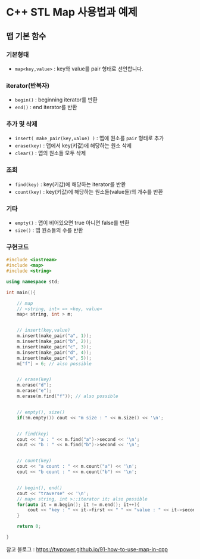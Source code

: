 # C++ STL Map 사용법과 예제

## 맵 기본 함수

### 기본형태
<ul>
    <li><code class="language-plaintext highlighter-rouge">map&lt;key,value&gt;</code> : key와 value를 pair 형태로 선언합니다.</li>
</ul>

### iterator(반복자)
<ul>
  <li><code class="language-plaintext highlighter-rouge">begin()</code> : beginning iterator를 반환</li>
  <li><code class="language-plaintext highlighter-rouge">end()</code> : end iterator를 반환</li>
</ul>

### 추가 및 삭제
<ul>
  <li><code class="language-plaintext highlighter-rouge">insert( make_pair(key,value) )</code> : 맵에 원소를 <code class="language-plaintext highlighter-rouge">pair</code> 형태로 추가</li>
  <li><code class="language-plaintext highlighter-rouge">erase(key)</code> : 맵에서 key(키값)에 해당하는 원소 삭제</li>
  <li><code class="language-plaintext highlighter-rouge">clear()</code> : 맵의 원소들 모두 삭제</li>
</ul>

### 조회
<ul>
  <li><code class="language-plaintext highlighter-rouge">find(key)</code> : key(키값)에 해당하는 iterator를 반환</li>
  <li><code class="language-plaintext highlighter-rouge">count(key)</code> : key(키값)에 해당하는 원소들(value들)의 개수를 반환</li>
</ul>

### 기타
<ul>
  <li><code class="language-plaintext highlighter-rouge">empty()</code> : 맵이 비어있으면 true 아니면 false를 반환</li>
  <li><code class="language-plaintext highlighter-rouge">size()</code> : 맵 원소들의 수를 반환</li>
</ul>



### 구현코드
~~~cpp
#include <iostream>
#include <map>
#include <string>

using namespace std;

int main(){

	// map
	// <string, int> => <key, value>
	map< string, int > m;


	// insert(key,value)
	m.insert(make_pair("a", 1));
	m.insert(make_pair("b", 2));
	m.insert(make_pair("c", 3));
	m.insert(make_pair("d", 4));
	m.insert(make_pair("e", 5));
	m["f"] = 6; // also possible


	// erase(key)
	m.erase("d");
	m.erase("e");
	m.erase(m.find("f")); // also possible


	// empty(), size()
	if(!m.empty()) cout << "m size : " << m.size() << '\n';


	// find(key)
	cout << "a : " << m.find("a")->second << '\n';
	cout << "b : " << m.find("b")->second << '\n';


	// count(key)
	cout << "a count : " << m.count("a") << '\n';
	cout << "b count : " << m.count("b") << '\n';


	// begin(), end()
	cout << "traverse" << '\n';
    // map< string, int >::iterator it; also possible 
	for(auto it = m.begin(); it != m.end(); it++){
		cout << "key : " << it->first << " " << "value : " << it->second << '\n';
	}

	return 0;

}
~~~

참고 블로그 : https://twpower.github.io/91-how-to-use-map-in-cpp